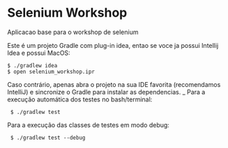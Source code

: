 # Selenium Workshop
Aplicacao base para o workshop de selenium

Este é um projeto Gradle com plug-in idea, entao se voce ja possui Intellij Idea e possui MacOS:

    $ ./gradlew idea
    $ open selenium_workshop.ipr

Caso contrário, apenas abra o projeto na sua IDE favorita (recomendamos IntelliJ) e sincronize o Gradle para instalar as dependencias.
_
Para a execução automática dos testes no bash/terminal:

     $ ./gradlew test

Para a execução das classes de testes em modo debug:

     $ ./gradlew test --debug
